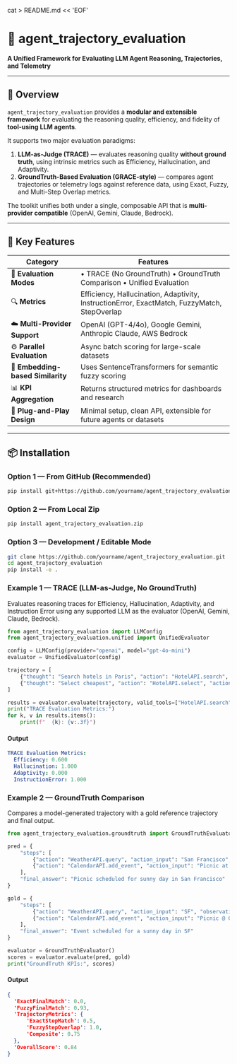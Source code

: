 cat > README.md << 'EOF'
# 🧠 agent_trajectory_evaluation

**A Unified Framework for Evaluating LLM Agent Reasoning, Trajectories, and Telemetry**

---

## 🚀 Overview

`agent_trajectory_evaluation` provides a **modular and extensible framework** for evaluating the reasoning quality, efficiency, and fidelity of **tool-using LLM agents**.

It supports two major evaluation paradigms:

1. **LLM-as-Judge (TRACE)** — evaluates reasoning quality **without ground truth**, using intrinsic metrics such as Efficiency, Hallucination, and Adaptivity.  
2. **GroundTruth-Based Evaluation (GRACE-style)** — compares agent trajectories or telemetry logs against reference data, using Exact, Fuzzy, and Multi-Step Overlap metrics.

The toolkit unifies both under a single, composable API that is **multi-provider compatible** (OpenAI, Gemini, Claude, Bedrock).

---

## 🌟 Key Features

| Category | Features |
|-----------|-----------|
| 🧩 **Evaluation Modes** | • TRACE (No GroundTruth)  • GroundTruth Comparison  • Unified Evaluation |
| 🔍 **Metrics** | Efficiency, Hallucination, Adaptivity, InstructionError, ExactMatch, FuzzyMatch, StepOverlap |
| ☁️ **Multi-Provider Support** | OpenAI (GPT-4/4o), Google Gemini, Anthropic Claude, AWS Bedrock |
| ⚙️ **Parallel Evaluation** | Async batch scoring for large-scale datasets |
| 🧠 **Embedding-based Similarity** | Uses SentenceTransformers for semantic fuzzy scoring |
| 📊 **KPI Aggregation** | Returns structured metrics for dashboards and research |
| 🧰 **Plug-and-Play Design** | Minimal setup, clean API, extensible for future agents or datasets |

---

## 📦 Installation

### Option 1 — From GitHub (Recommended)

```bash
pip install git+https://github.com/yourname/agent_trajectory_evaluation.git
```

### Option 2 — From Local Zip 

```bash
pip install agent_trajectory_evaluation.zip
```

### Option 3 — Development / Editable Mode

```bash
git clone https://github.com/yourname/agent_trajectory_evaluation.git
cd agent_trajectory_evaluation
pip install -e .
```
### Example 1 — TRACE (LLM-as-Judge, No GroundTruth)

Evaluates reasoning traces for Efficiency, Hallucination, Adaptivity, and Instruction Error
using any supported LLM as the evaluator (OpenAI, Gemini, Claude, Bedrock).

```python
from agent_trajectory_evaluation import LLMConfig
from agent_trajectory_evaluation.unified import UnifiedEvaluator

config = LLMConfig(provider="openai", model="gpt-4o-mini")
evaluator = UnifiedEvaluator(config)

trajectory = [
    {"thought": "Search hotels in Paris", "action": "HotelAPI.search", "action_input": "Paris", "observation": "5 hotels found"},
    {"thought": "Select cheapest", "action": "HotelAPI.select", "action_input": "hotel_id=3", "observation": "Booking confirmed"}
]

results = evaluator.evaluate(trajectory, valid_tools=["HotelAPI.search", "HotelAPI.select"])
print("TRACE Evaluation Metrics:")
for k, v in results.items():
    print(f"  {k}: {v:.3f}")
```
#### Output
```yaml
TRACE Evaluation Metrics:
  Efficiency: 0.600
  Hallucination: 1.000
  Adaptivity: 0.000
  InstructionError: 1.000
```

### Example 2 — GroundTruth Comparison

Compares a model-generated trajectory with a gold reference trajectory and final output.

```python
from agent_trajectory_evaluation.groundtruth import GroundTruthEvaluator

pred = {
    "steps": [
        {"action": "WeatherAPI.query", "action_input": "San Francisco", "observation": "Sunny"},
        {"action": "CalendarAPI.add_event", "action_input": "Picnic at Golden Gate Park", "observation": "Event added"}
    ],
    "final_answer": "Picnic scheduled for sunny day in San Francisco"
}

gold = {
    "steps": [
        {"action": "WeatherAPI.query", "action_input": "SF", "observation": "Sunny"},
        {"action": "CalendarAPI.add_event", "action_input": "Picnic @ Golden Gate Park", "observation": "Event added successfully"}
    ],
    "final_answer": "Event scheduled for a sunny day in SF"
}

evaluator = GroundTruthEvaluator()
scores = evaluator.evaluate(pred, gold)
print("GroundTruth KPIs:", scores)
```
#### Output
```json
{
  'ExactFinalMatch': 0.0,
  'FuzzyFinalMatch': 0.93,
  'TrajectoryMetrics': {
      'ExactStepMatch': 0.5,
      'FuzzyStepOverlap': 1.0,
      'Composite': 0.75
  },
  'OverallScore': 0.84
}
```